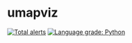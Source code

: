 # umapviz

[![Total alerts](https://img.shields.io/lgtm/alerts/g/HK3-Lab-Team/umapviz.svg?logo=lgtm&logoWidth=18)](https://lgtm.com/projects/g/HK3-Lab-Team/umapviz/alerts/)
[![Language grade: Python](https://img.shields.io/lgtm/grade/python/g/HK3-Lab-Team/umapviz.svg?logo=lgtm&logoWidth=18)](https://lgtm.com/projects/g/HK3-Lab-Team/umapviz/context:python)